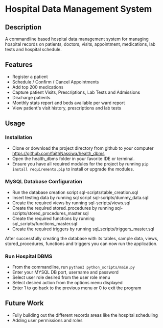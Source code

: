# Hospital Data Management System
## Description
A commandline based hospital data management system for managing hospital records on patients, doctors, visits,
appointment, medications, lab tests and hospital schedule. 

## Features
* Register a patient 
* Schedule / Confirm / Cancel Appointments
* Add top 200 medications
* Capture patient Visits, Prescriptions, Lab Tests and Admissions
* Discharge patients 
* Monthly stats report and beds available per ward report 
* View patient's visit history, prescriptions and lab tests

## Usage
### Installation
* Clone or download the project directory from github to your computer https://github.com/faithNassiwa/health_dbms
* Open the health_dbms folder in your favorite IDE or terminal. 
* Ensure you have all required modules for the project by running `pip install requirements.pip` to install or 
upgrade the modules. 

### MySQL Database Configuration 
* Run the database creation script sql-scripts/table_creation.sql
* Insert testing data by running sql script sql-scripts/dummy_data.sql
* Create the required views by running sql-scripts/views.sql
* Create the required stored_procedures by running sql-scripts/stored_procedures_master.sql
* Create the required functions by running sql_scripts/functions_master.sql
* Create the required triggers by running sql_scripts/triggers_master.sql

After successfully creating the database with its tables, sample data, views, stored_procedures, functions and triggers
you can now run the application. 

### Run Hospital DBMS
* From the commandline, run `python3 python_scripts/main.py`
* Enter your MYSQL DB port, username and password
* Select user role desired from the user role menu
* Select desired action from the options menu displayed
* Enter 1 to go back to the previous menu or 0 to exit the program

## Future Work
* Fully building out the different records areas like the hospital scheduling
* Adding user permissions and roles 